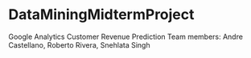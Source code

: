 # DataMiningMidtermProject
Google Analytics Customer Revenue Prediction
Team members: Andre Castellano, Roberto Rivera, Snehlata Singh
